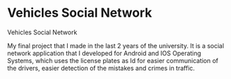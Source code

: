 # Vehicles Social Network
Vehicles Social Network

My final project that I made in the last 2 years of the university. It is a social network application that I developed for Android and IOS Operating Systems, which uses the license plates as Id for easier communication of the drivers, easier detection of the mistakes and crimes in traffic. 
